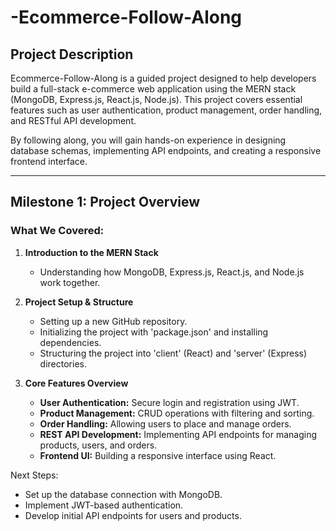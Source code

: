 # -Ecommerce-Follow-Along


## Project Description

Ecommerce-Follow-Along is a guided project designed to help developers build a full-stack e-commerce web application using the MERN stack (MongoDB, Express.js, React.js, Node.js). This project covers essential features such as user authentication, product management, order handling, and RESTful API development.  

By following along, you will gain hands-on experience in designing database schemas, implementing API endpoints, and creating a responsive frontend interface.

---

## Milestone 1: Project Overview

### What We Covered:
1. **Introduction to the MERN Stack**  
   - Understanding how MongoDB, Express.js, React.js, and Node.js work together.
   
2. **Project Setup & Structure**  
   - Setting up a new GitHub repository.  
   - Initializing the project with 'package.json' and installing dependencies.  
   - Structuring the project into 'client' (React) and 'server' (Express) directories.  

3. **Core Features Overview**  
   - **User Authentication:** Secure login and registration using JWT.  
   - **Product Management:** CRUD operations with filtering and sorting.  
   - **Order Handling:** Allowing users to place and manage orders.  
   - **REST API Development:** Implementing API endpoints for managing products, users, and orders.  
   - **Frontend UI:** Building a responsive interface using React.  

Next Steps:  
- Set up the database connection with MongoDB.  
- Implement JWT-based authentication.  
- Develop initial API endpoints for users and products.
